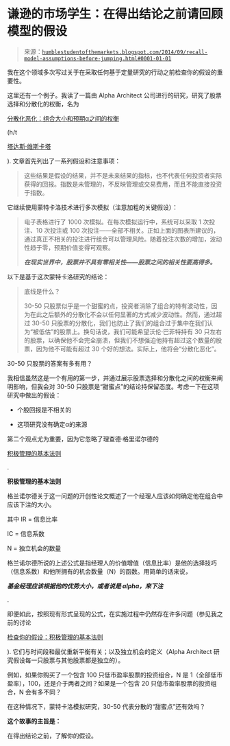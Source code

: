 <!--yml

分类：未分类

日期：2024-05-18 03:33:36

-->

# 谦逊的市场学生：在得出结论之前请回顾模型的假设

> 来源：[`humblestudentofthemarkets.blogspot.com/2014/09/recall-model-assumptions-before-jumping.html#0001-01-01`](https://humblestudentofthemarkets.blogspot.com/2014/09/recall-model-assumptions-before-jumping.html#0001-01-01)

我在这个领域多次写过关于在采取任何基于定量研究的行动之前检查你的假设的重要性。

这里还有一个例子。我读了一篇由 Alpha Architect 公司进行的研究，研究了股票选择和分散化的权衡，名为

[分散化恶化：组合大小和预期α之间的权衡](http://www.alphaarchitect.com/blog/2014/09/09/diworsification-trade-off-between-portfolio-size-and-expected-alpha/#.VA90B7l0zPY)

(h/t

[塔达斯·维斯卡塔](https://twitter.com/abnormalreturns/status/509332937775779841)

). 文章首先列出了一系列假设和注意事项：

> 这些结果是假设的结果，并不是未来结果的指标，也不代表任何投资者实际获得的回报。指数是未管理的，不反映管理或交易费用，而且不能直接投资于指数。

它继续使用蒙特卡洛技术进行多次模拟（注意加粗的关键假设）：

> 电子表格进行了 1000 次模拟。在每次模拟运行中，系统可以采取 1 次投注、10 次投注或 100 次投注——全部不相关。正如上面的图表所建议的，通过真正不相关的投注进行组合可以管理风险。随着投注次数的增加，波动性趋于零，预期价值变得可观察。
> 
> ***在现实世界中，股票并不具有零相关性——股票之间的相关性要高得多。***

以下是基于这次蒙特卡洛研究的结论：

> 底线是什么？
> 
> 30-50 只股票似乎是一个甜蜜的点，投资者消除了组合的特有波动性，因为在此之后额外的分散化不会以任何显著的方式减少波动性。然而，通过超过 30-50 只股票的分散化，我们也防止了我们的组合过于集中在我们认为“被低估”的股票上。换句话说，我们可能希望沃伦·巴菲特持有 30 只左右的股票，以确保他不会完全崩溃，但我们不想强迫他持有超过这个数量的股票，因为他不可能有超过 30 个好的想法。实际上，他将会“分散化恶化”。

30-50 只股票的答案有多有用？

我相信虽然这是一个有用的第一步，并通过展示股票选择和分散化之间的权衡来阐明影响，但我会对 30-50 只股票是“甜蜜点”的结论持保留态度。考虑一下在这项研究中做出的假设：

+   个股回报是不相关的

+   这项研究没有确定α的来源

第二个观点尤为重要，因为它忽略了理查德·格里诺尔德的

[积极管理的基本法则](http://books.google.ca/books?hl=en&lr=&id=o20jglECxf8C&oi=fnd&pg=PA161&dq=%22Grinold%22+%22The+fundamental+law+of+active+management%22+&ots=pihkPQlqC1&sig=AANL2wwdZLr0S7D8PbUyTimk8wo&redir_esc=y#v=onepage&q=%22Grinold%22%20%22The%20fundamental%20law%20of%20active%20management%22&f=false)

.

**积极管理的基本法则**

格兰诺尔德关于这一问题的开创性论文概述了一个经理人应该如何确定他在组合中应该下注的大小。

其中 IR = 信息比率

IC = 信息系数

N = 独立机会的数量

格兰诺尔德所说的上述公式是指经理人的价值增值（信息比率）是他的选择技巧（信息系数）和他所拥有的机会数量（N）的函数。用简单的话来说，

***基金经理应该根据他的优势大小，或者说是 alpha，来下注***

.

即便如此，按照现有形式呈现的公式，在实施过程中仍然存在许多问题（参见我之前的讨论

[检查你的假设：积极管理的基本法则](http://humblestudentofthemarkets.blogspot.com/2008/02/examining-your-assumptions-fundamental.html)

). 它们与时间段和最优重新平衡有关；以及独立机会的定义（Alpha Architect 研究假设每一只股票与其他股票都是独立的）。

例如，如果你购买了一个包含 100 只低市盈率股票的投资组合，N 是 1（全部低市盈率），100，还是介于两者之间？如果是一个包含 20 只低市盈率股票的投资组合，N 会有多不同？

在这种情况下，蒙特卡洛模拟研究，30-50 代表分散的“甜蜜点”还有效吗？

**这个故事的主旨是：**

在得出结论之前，了解你的假设。
